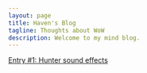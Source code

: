 ```yaml
---
layout: page
title: Haven's Blog
tagline: Thoughts about WoW
description: Welcome to my mind blog.
---
```


[Entry #1: Hunter sound effects](pages/Blog1.html)
